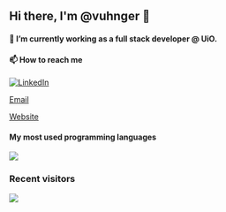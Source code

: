## Hi there, I'm @vuhnger 👋

#### 🔭 I’m currently working as a full stack developer @ UiO.

#### 📫 How to reach me

[![LinkedIn](https://img.shields.io/badge/LinkedIn-%230077B5.svg?logo=linkedin&logoColor=white)](https://linkedin.com/in/victoruhnger)

[Email](mailto:victou@ifi.uio.no)

[Website](www.vuhnger.dev/home)

#### My most used programming languages
![](https://github-readme-stats.vercel.app/api/top-langs/?username=vuhnger&theme=dark&hide_border=false&include_all_commits=false&count_private=false&layout=compact)

### Recent visitors

[![](https://visitcount.itsvg.in/api?id=vuhnger&icon=2&color=12)](https://visitcount.itsvg.in)
